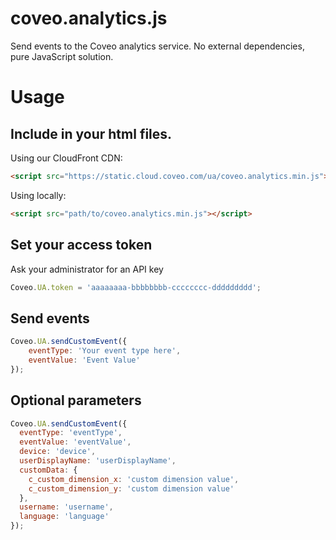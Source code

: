 # coveo.analytics.js
Send events to the Coveo analytics service. No external dependencies, pure JavaScript solution.

# Usage
## Include in your html files.

Using our CloudFront CDN:
```html
<script src="https://static.cloud.coveo.com/ua/coveo.analytics.min.js"></script>
```

Using locally:
```html
<script src="path/to/coveo.analytics.min.js"></script>
```

## Set your access token
Ask your administrator for an API key

```js
Coveo.UA.token = 'aaaaaaaa-bbbbbbbb-cccccccc-ddddddddd';
```

## Send events
```js
Coveo.UA.sendCustomEvent({
    eventType: 'Your event type here',
    eventValue: 'Event Value'
});
```

## Optional parameters
```js
Coveo.UA.sendCustomEvent({
  eventType: 'eventType',
  eventValue: 'eventValue',
  device: 'device',
  userDisplayName: 'userDisplayName',
  customData: {
    c_custom_dimension_x: 'custom dimension value',
    c_custom_dimension_y: 'custom dimension value'
  },
  username: 'username',
  language: 'language'
});
```
